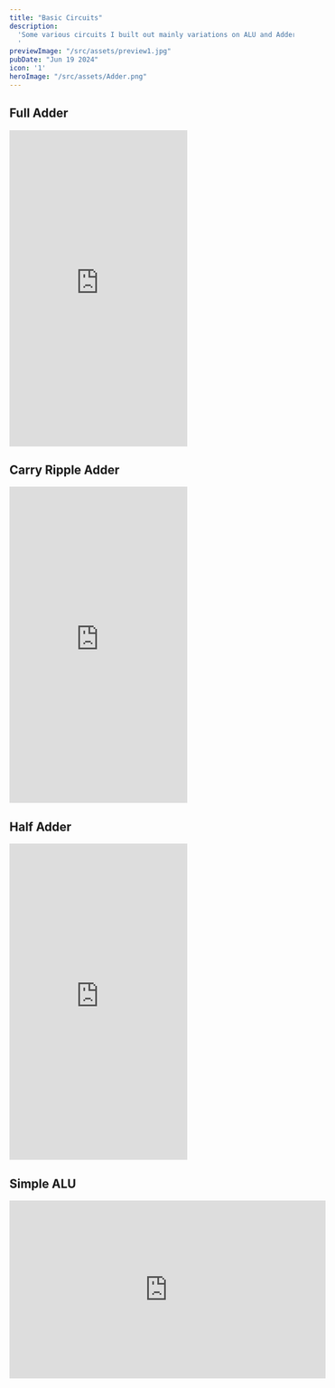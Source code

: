 ```yaml
---
title: "Basic Circuits"
description:
  'Some various circuits I built out mainly variations on ALU and Adder circuits.
  '
previewImage: "/src/assets/preview1.jpg"
pubDate: "Jun 19 2024"
icon: '1'
heroImage: "/src/assets/Adder.png"
---
```


## Full Adder
<iframe width="315" height="560"
src="https://www.youtube.com/embed/5AQSQzxME2o"
title="YouTube video player"
frameborder="0"
allow="accelerometer; autoplay; clipboard-write; encrypted-media; gyroscope; picture-in-picture; web-share"
allowfullscreen></iframe>



## Carry Ripple Adder
<iframe width="315" height="560"
src="https://www.youtube.com/embed/ydMtGKC0lO0"
title="YouTube video player"
frameborder="0"
allow="accelerometer; autoplay; clipboard-write; encrypted-media; gyroscope; picture-in-picture; web-share"
allowfullscreen></iframe>



## Half Adder
<iframe width="315" height="560"
src="https://www.youtube.com/embed/2tJPCCSv-Vw"
title="YouTube video player"
frameborder="0"
allow="accelerometer; autoplay; clipboard-write; encrypted-media; gyroscope; picture-in-picture; web-share"
allowfullscreen></iframe>



## Simple ALU
<iframe width="560" height="315" src="https://www.youtube.com/embed/ep_32_jlb1Q?si=5i6fH-tRXWsaqCP1" title="YouTube video player" frameborder="0" allow="accelerometer; autoplay; clipboard-write; encrypted-media; gyroscope; picture-in-picture; web-share" referrerpolicy="strict-origin-when-cross-origin" allowfullscreen></iframe>





